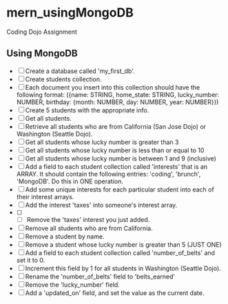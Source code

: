 # mern_usingMongoDB
Coding Dojo Assignment

## Using MongoDB
 - [ ] Create a database called 'my_first_db'.
 - [ ] Create students collection.
 - [ ] Each document you insert into this collection should have the following format: ({name: STRING, home_state: STRING, lucky_number: NUMBER, birthday: {month: NUMBER, day: NUMBER, year: NUMBER}})
- [ ]  Create 5 students with the appropriate info.
 - [ ] Get all students.
 - [ ] Retrieve all students who are from California (San Jose Dojo) or Washington (Seattle Dojo).
- [ ]  Get all students whose lucky number is greater than 3
 - [ ] Get all students whose lucky number is less than or equal to 10
 - [ ] Get all students whose lucky number is between 1 and 9 (inclusive)
 - [ ] Add a field to each student collection called 'interests' that is an ARRAY. It should contain the following entries: 'coding', 'brunch', 'MongoDB'. Do this in ONE operation.
 - [ ] Add some unique interests for each particular student into each of their interest arrays.
 - [ ] Add the interest 'taxes' into someone's interest array.
 - [ ] - [ ] Remove the 'taxes' interest you just added.
 - [ ] Remove all students who are from California.
 - [ ] Remove a student by name.
 - [ ] Remove a student whose lucky number is greater than 5 (JUST ONE)
 - [ ] Add a field to each student collection called 'number_of_belts' and set it to 0.
 - [ ] Increment this field by 1 for all students in Washington (Seattle Dojo).
 - [ ] Rename the 'number_of_belts' field to 'belts_earned'
 - [ ] Remove the 'lucky_number' field.
 - [ ] Add a 'updated_on' field, and set the value as the current date.
